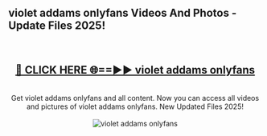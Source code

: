 <h2>violet addams onlyfans Videos And Photos - Update Files 2025!</h2>
<br>
<div align="center">
<h2><a href="https://linkcuts.com/hfmhzwbr" rel="nofollow">🔴 CLICK HERE 🌐==►► violet addams onlyfans</a></h2>
<br>
Get violet addams onlyfans and all content. Now you can access all videos and pictures of violet addams onlyfans. New Updated Files 2025!
<br>
<br>
<a href="https://linkcuts.com/hfmhzwbr" rel="nofollow" data-target="animated-image.originalLink"><img src="https://i.ibb.co.com/WyWwxjT/player-gif2.gif" alt="violet addams onlyfans" style="max-width: 100%; display: inline-block;" data-target="animated-image.originalImage"></a>
</div>
<br>